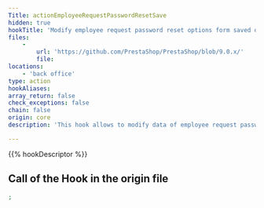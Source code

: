 ```yaml
---
Title: actionEmployeeRequestPasswordResetSave
hidden: true
hookTitle: 'Modify employee request password reset options form saved data'
files:
    -
        url: 'https://github.com/PrestaShop/PrestaShop/blob/9.0.x/'
        file: 
locations:
    - 'back office'
type: action
hookAliases: 
array_return: false
check_exceptions: false
chain: false
origin: core
description: 'This hook allows to modify data of employee request password reset options form after it was saved'

---
```


{{% hookDescriptor %}}

## Call of the Hook in the origin file

```php
;
```
